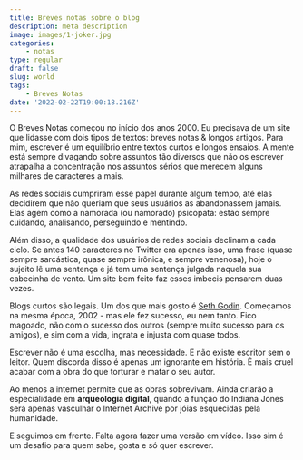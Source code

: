 ```yaml
---
title: Breves notas sobre o blog
description: meta description
image: images/1-joker.jpg
categories:
    - notas
type: regular
draft: false
slug: world
tags:
    - Breves Notas
date: '2022-02-22T19:00:18.216Z'
---
```


O Breves Notas começou no início dos anos 2000. Eu precisava de um site que lidasse com dois tipos de textos: breves notas & longos artigos. Para mim, escrever é um equilíbrio entre textos curtos e longos ensaios. A mente está sempre divagando sobre assuntos tão diversos que não os escrever atrapalha a concentração nos assuntos sérios que merecem alguns milhares de caracteres a mais.

As redes sociais cumpriram esse papel durante algum tempo, até elas decidirem que não queriam que seus usuários as abandonassem jamais. Elas agem como a namorada (ou namorado) psicopata: estão sempre cuidando, analisando, perseguindo e mentindo. 

Além disso, a qualidade dos usuários de redes sociais declinam a cada ciclo. Se antes 140 caracteres no Twitter era apenas isso, uma frase (quase sempre sarcástica, quase sempre irônica, e sempre venenosa), hoje o sujeito lê uma sentença e já tem uma sentença julgada naquela sua cabecinha de vento. Um site bem feito faz esses imbecis pensarem duas vezes.

Blogs curtos são legais. Um dos que mais gosto é [Seth Godin](https://seths.blog/). Começamos na mesma época, 2002 - mas ele fez sucesso, eu nem tanto. Fico magoado, não com o sucesso dos outros (sempre muito sucesso para os amigos), e sim com a vida, ingrata e injusta com quase todos. 

Escrever não é uma escolha, mas necessidade. E não existe escritor sem o leitor. Quem discorda disso é apenas um ignorante em história. É mais cruel acabar com a obra do que torturar e matar o seu autor. 

Ao menos a internet permite que as obras sobrevivam. Ainda criarão a especialidade em **arqueologia digital**, quando a função do Indiana Jones será apenas vasculhar o Internet Archive por jóias esquecidas pela humanidade. 

E seguimos em frente. Falta agora fazer uma versão em vídeo. Isso sim é um desafio para quem sabe, gosta e só quer escrever. 
